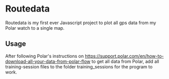 # Routedata

Routedata is my first ever Javascript project to plot all gps data from my Polar watch to a single map.

## Usage

After following Polar's instructions on https://support.polar.com/en/how-to-download-all-your-data-from-polar-flow to get all data from Polar, add all training-session files to the folder training_sessions for the program to work. 